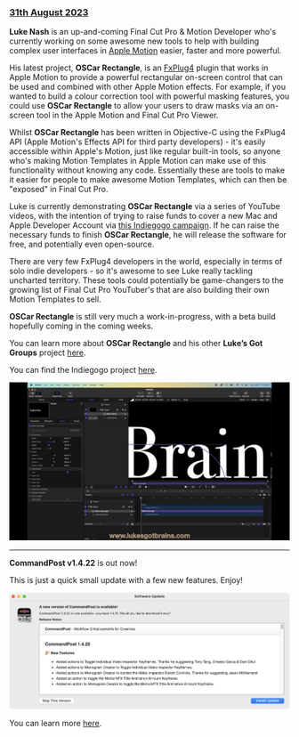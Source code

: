 ### [31th August 2023](/news/20230831)

**Luke Nash** is an up-and-coming Final Cut Pro & Motion Developer who's currently working on some awesome new tools to help with building complex user interfaces in [Apple Motion](https://www.apple.com/au/final-cut-pro/motion/) easier, faster and more powerful.

His latest project, **OSCar Rectangle**, is an [FxPlug4](https://developer.apple.com/documentation/professional_video_applications/fxplug?language=objc) plugin that works in Apple Motion to provide a powerful rectangular on-screen control that can be used and combined with other Apple Motion effects. For example, if you wanted to build a colour correction tool with powerful masking features, you could use **OSCar Rectangle** to allow your users to draw masks via an on-screen tool in the Apple Motion and Final Cut Pro Viewer.

Whilst **OSCar Rectangle** has been written in Objective-C using the FxPlug4 API (Apple Motion's Effects API for third party developers) - it's easily accessible within Apple's Motion, just like regular built-in tools, so anyone who's making Motion Templates in Apple Motion can make use of this functionality without knowing any code. Essentially these are tools to make it easier for people to make awesome Motion Templates, which can then be "exposed" in Final Cut Pro.

Luke is currently demonstrating **OSCar Rectangle** via a series of YouTube videos, with the intention of trying to raise funds to cover a new Mac and Apple Developer Account via [this Indiegogo campaign](https://www.indiegogo.com/projects/oscar-phase-1). If he can raise the necessary funds to finish **OSCar Rectangle**, he will release the software for free, and potentially even open-source.

There are very few FxPlug4 developers in the world, especially in terms of solo indie developers - so it's awesome to see Luke really tackling uncharted territory. These tools could potentially be game-changers to the growing list of Final Cut Pro YouTuber's that are also building their own Motion Templates to sell.

**OSCar Rectangle** is still very much a work-in-progress, with a beta build hopefully coming in the coming weeks.

You can learn more about **OSCar Rectangle** and his other **Luke’s Got Groups** project [here](https://lukesgotbrains.com).

You can find the Indiegogo project [here](https://www.indiegogo.com/projects/oscar-phase-1).

[![](/static/oscar-rectangle.jpeg)](https://youtube.com/watch?v=i9A1xa5bYTs)

---

**CommandPost v1.4.22** is out now!

This is just a quick small update with a few new features. Enjoy!

![](/static/commandpost-1-4-22.png)

You can learn more [here](https://commandpost.io).